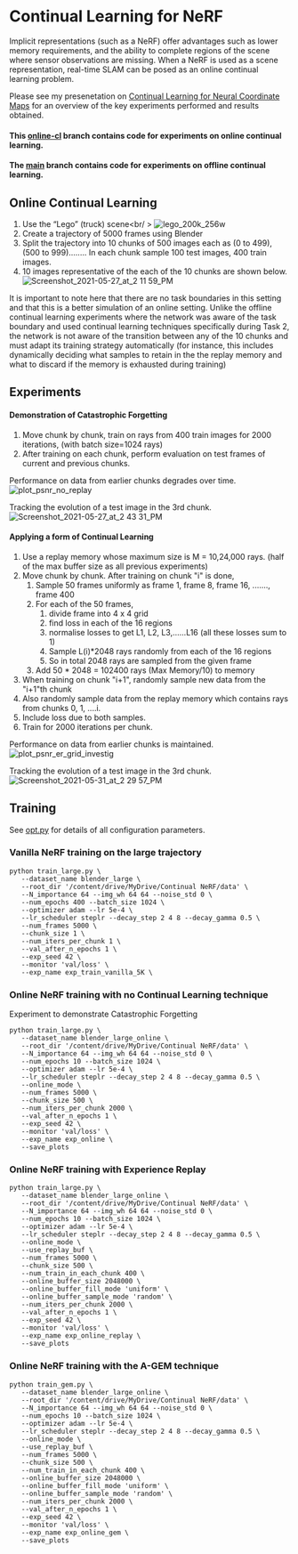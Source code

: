 # Continual Learning for NeRF

Implicit representations (such as a NeRF) offer advantages such as lower memory requirements, and the ability to complete regions of the scene where sensor observations are missing. When a NeRF is used as a scene representation, real-time SLAM can be posed as an online continual learning problem.

Please see my presenetation on [Continual Learning for Neural Coordinate Maps](https://docs.google.com/presentation/d/1av8o65LiR_aHS-C5FX1DwWEPWYWEDRdb3qYNT-qf0HM/edit#slide=id.gdd7c03a931_0_34) for an overview of the key experiments performed and results obtained.

#### This [online-cl](https://github.com/sreesai1412/NeRF-CL/tree/online-cl) branch contains code for experiments on online continual learning.

#### The [main](https://github.com/sreesai1412/NeRF-CL/tree/main) branch contains code for experiments on offline continual learning.

## Online Continual Learning
1. Use the “Lego” (truck) scene<br/ >
   ![lego_200k_256w](https://user-images.githubusercontent.com/48653063/145560347-f1f0fba6-6bcc-4059-9f40-dd5aea23df32.gif)
2. Create a trajectory of 5000 frames using Blender
3. Split the trajectory into 10 chunks of 500 images each as (0 to 499), (500 to 999)........ In each chunk sample 100 test images, 400 train images.
4. 10 images representative of the each of the 10 chunks are shown below.
![Screenshot_2021-05-27_at_2 11 59_PM](https://user-images.githubusercontent.com/48653063/145557876-42201f9e-45b8-441c-83ce-6aea03319441.png)

It is important to note here that there are no task boundaries in this setting and that this is a better simulation of an online setting. Unlike the offline continual learning experiments where the network was aware of the task boundary and used continual learning techniques specifically during Task 2, the network is not aware of the transition between any of the 10 chunks and must adapt its training strategy automatically (for instance, this includes dynamically deciding what samples to retain in the the replay memory and what to discard if the memory is exhausted during training)

## Experiments
#### Demonstration of Catastrophic Forgetting

1. Move chunk by chunk, train on rays from 400 train images for 2000 iterations, (with batch size=1024 rays)
2. After training on each chunk, perform evaluation on test frames of current and previous chunks.

Performance on data from earlier chunks degrades over time.
![plot_psnr_no_replay](https://user-images.githubusercontent.com/48653063/145557985-b44391a5-c801-4cd3-9668-54ce87a469ff.gif)

Tracking the evolution of a test image in the 3rd chunk.
![Screenshot_2021-05-27_at_2 43 31_PM](https://user-images.githubusercontent.com/48653063/145559420-a6c87de5-fd04-4042-ac13-ed5366cf58dd.png)


#### Applying a form of Continual Learning
1. Use a replay memory whose maximum size is M = 10,24,000 rays. (half of the max buffer size as all previous experiments)
2. Move chunk by chunk. After training on chunk "i" is done,
    1. Sample 50 frames uniformly as frame 1, frame 8, frame 16, ......., frame 400
    2. For each of the 50 frames,
        1. divide frame into 4 x 4 grid 
        2. find loss in each of the 16 regions
        3. normalise losses to get L1, L2, L3,......L16 (all these losses sum to 1)
        4. Sample L(i)*2048 rays randomly from each of the 16 regions
        5. So in total 2048 rays are sampled from the given frame 
    3. Add 50 * 2048 = 102400 rays (Max Memory/10) to memory  
3. When training on chunk "i+1",  randomly sample new data from the "i+1"th chunk
4. Also randomly sample data from the replay memory which contains rays from chunks 0, 1, ....i.
5. Include loss due to both samples.
6. Train for 2000 iterations per chunk.

Performance on data from earlier chunks is maintained.
![plot_psnr_er_grid_investig](https://user-images.githubusercontent.com/48653063/145558645-4a468b14-5b7b-44d9-9ac1-92e08a649937.gif) 

Tracking the evolution of a test image in the 3rd chunk.
![Screenshot_2021-05-31_at_2 29 57_PM](https://user-images.githubusercontent.com/48653063/145559160-8411d996-f5b1-4268-a7dd-670fcaa1b6ed.png)


## Training

See [opt.py](opt.py) for details of all configuration parameters.

### Vanilla NeRF training on the large trajectory
```
python train_large.py \
   --dataset_name blender_large \
   --root_dir '/content/drive/MyDrive/Continual NeRF/data' \
   --N_importance 64 --img_wh 64 64 --noise_std 0 \
   --num_epochs 400 --batch_size 1024 \
   --optimizer adam --lr 5e-4 \
   --lr_scheduler steplr --decay_step 2 4 8 --decay_gamma 0.5 \
   --num_frames 5000 \
   --chunk_size 1 \
   --num_iters_per_chunk 1 \
   --val_after_n_epochs 1 \
   --exp_seed 42 \
   --monitor 'val/loss' \
   --exp_name exp_train_vanilla_5K \
```

### Online NeRF training with no Continual Learning technique  

Experiment to demonstrate Catastrophic Forgetting
```
python train_large.py \
   --dataset_name blender_large_online \
   --root_dir '/content/drive/MyDrive/Continual NeRF/data' \
   --N_importance 64 --img_wh 64 64 --noise_std 0 \
   --num_epochs 10 --batch_size 1024 \
   --optimizer adam --lr 5e-4 \
   --lr_scheduler steplr --decay_step 2 4 8 --decay_gamma 0.5 \
   --online_mode \
   --num_frames 5000 \
   --chunk_size 500 \
   --num_iters_per_chunk 2000 \
   --val_after_n_epochs 1 \
   --exp_seed 42 \
   --monitor 'val/loss' \
   --exp_name exp_online \
   --save_plots
```

### Online NeRF training with Experience Replay
```
python train_large.py \
   --dataset_name blender_large_online \
   --root_dir '/content/drive/MyDrive/Continual NeRF/data' \
   --N_importance 64 --img_wh 64 64 --noise_std 0 \
   --num_epochs 10 --batch_size 1024 \
   --optimizer adam --lr 5e-4 \
   --lr_scheduler steplr --decay_step 2 4 8 --decay_gamma 0.5 \
   --online_mode \
   --use_replay_buf \
   --num_frames 5000 \
   --chunk_size 500 \
   --num_train_in_each_chunk 400 \
   --online_buffer_size 2048000 \
   --online_buffer_fill_mode 'uniform' \
   --online_buffer_sample_mode 'random' \
   --num_iters_per_chunk 2000 \
   --val_after_n_epochs 1 \
   --exp_seed 42 \
   --monitor 'val/loss' \
   --exp_name exp_online_replay \
   --save_plots
```

### Online NeRF training with the A-GEM technique
```
python train_gem.py \
   --dataset_name blender_large_online \
   --root_dir '/content/drive/MyDrive/Continual NeRF/data' \
   --N_importance 64 --img_wh 64 64 --noise_std 0 \
   --num_epochs 10 --batch_size 1024 \
   --optimizer adam --lr 5e-4 \
   --lr_scheduler steplr --decay_step 2 4 8 --decay_gamma 0.5 \
   --online_mode \
   --use_replay_buf \
   --num_frames 5000 \
   --chunk_size 500 \
   --num_train_in_each_chunk 400 \
   --online_buffer_size 2048000 \
   --online_buffer_fill_mode 'uniform' \
   --online_buffer_sample_mode 'random' \
   --num_iters_per_chunk 2000 \
   --val_after_n_epochs 1 \
   --exp_seed 42 \
   --monitor 'val/loss' \
   --exp_name exp_online_gem \
   --save_plots
```
